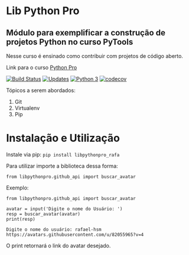 # Lib Python Pro
## Módulo para exemplificar a construção de projetos Python no curso PyTools

Nesse curso é ensinado como contribuir com projetos de código aberto.

Link para o curso [Python Pro](https://pythonpro.com.br/)

[![Build Status](https://app.travis-ci.com/rafael-hsm/libpythonpro.svg?branch=main)](https://app.travis-ci.com/rafael-hsm/libpythonpro)
[![Updates](https://pyup.io/repos/github/rafael-hsm/libpythonpro/shield.svg)](https://pyup.io/repos/github/rafael-hsm/libpythonpro/)
[![Python 3](https://pyup.io/repos/github/rafael-hsm/libpythonpro/python-3-shield.svg)](https://pyup.io/repos/github/rafael-hsm/libpythonpro/)
[![codecov](https://codecov.io/gh/rafael-hsm/libpythonpro/branch/main/graph/badge.svg?token=zlCJjFFDJ6)](https://codecov.io/gh/rafael-hsm/libpythonpro)

Tópicos a serem abordados:
1. Git
2. Virtualenv
3. Pip

# Instalação e Utilização

Instale via pip:
`pip install libpythonpro_rafa`


Para utilizar importe a biblioteca dessa forma:

`from libpythonpro.github_api import buscar_avatar`

Exemplo:
```
from libpythonpro.github_api import buscar_avatar

avatar = input('Digite o nome do Usuário: ')
resp = buscar_avatar(avatar)
print(resp)

Digite o nome do usuário: rafael-hsm
https://avatars.githubusercontent.com/u/82055965?v=4

```
O print retornará o link do avatar desejado.
